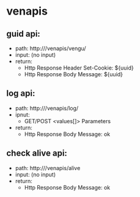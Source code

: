 # venapis
## guid api:
 * path: http://<domain name>/venapis/vengu/
 * input: (no input)
 * return: 
   * Http Response Header Set-Cookie: ${uuid} 
   * Http Response Body Message: ${uuid}

## log api:
 * path: http://<domain name>/venapis/log/
 * ipnut:
   * GET/POST <key> <values[]> Parameters
 * return:
   * Http Response Body Message: ok

## check alive api:
 * path: http://<domain name>/venapis/alive
 * input: (no input)
 * return:
   * Http Response Body Message: ok
